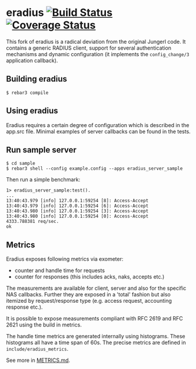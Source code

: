 # eradius [![Build Status](https://travis-ci.org/travelping/eradius.svg)](https://travis-ci.org/travelping/eradius) [![Coverage Status](https://coveralls.io/repos/travelping/eradius/badge.svg?branch=master&service=github)](https://coveralls.io/github/travelping/eradius?branch=master)

This fork of eradius is a radical deviation from the original
Jungerl code. It contains a generic RADIUS client, support for
several authentication mechanisms and dynamic configuration
(it implements the `config_change/3` application callback).

## Building eradius

```
$ rebar3 compile
```

## Using eradius

Eradius requires a certain degree of configuration which is described in the
app.src file. Minimal examples of server callbacks can be found in the tests.

## Run sample server

```
$ cd sample
$ rebar3 shell --config example.config --apps eradius_server_sample
```

Then run a simple benchmark:

```
1> eradius_server_sample:test().
...
13:40:43.979 [info] 127.0.0.1:59254 [8]: Access-Accept
13:40:43.979 [info] 127.0.0.1:59254 [6]: Access-Accept
13:40:43.980 [info] 127.0.0.1:59254 [3]: Access-Accept
13:40:43.980 [info] 127.0.0.1:59254 [0]: Access-Accept
4333.788381 req/sec.
ok
```

## Metrics

Eradius exposes following metrics via exometer:

  * counter and handle time for requests
  * counter for responses (this includes acks, naks, accepts etc.)

The measurements are available for client, server and also for the specific
NAS callbacks. Further they are exposed in a 'total' fashion but also itemized
by request/response type (e.g. access request, accounting response etc.).

It is possible to expose measurements compliant with RFC 2619 and RFC 2621 using
the build in metrics.

The handle time metrics are generated internally using histograms. These histograms
all have a time span of 60s. The precise metrics are defined in `include/eradius_metrics`.

See more in [METRICS.md](METRICS.md).
